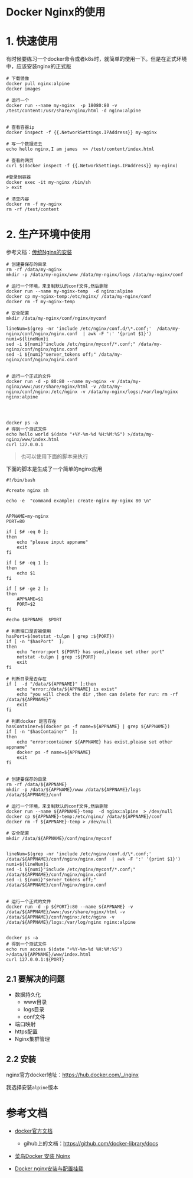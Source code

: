 # Docker Nginx的使用



# 1. 快速使用

有时候要练习一个docker命令或者k8s时，就简单的使用一下。但是在正式环境中，应该安装nginx的正式版

```shell
# 下载镜像
docker pull nginx:alpine
docker images

# 运行一个
docker run --name my-nginx  -p 18080:80 -v /test/content:/usr/share/nginx/html -d nginx:alpine


# 查看容器ip
docker inspect -f {{.NetworkSettings.IPAddress}} my-nginx

# 写一个数据进去
echo hello nginx,I am james  >> /test/content/index.html

# 查看的网页
curl $(docker inspect -f {{.NetworkSettings.IPAddress}} my-nginx)

#登录到容器
docker exec -it my-nginx /bin/sh
> exit

# 清空内容
docker rm -f my-nginx
rm -rf /test/content
```







# 2. 生产环境中使用

参考文档：[传统Ngins的安装](https://github.com/fanhualei/wukong-framework/blob/master/reference/gitlab_apache.md)



```shell
# 创建要保存的目录
rm -rf /data/my-nginx
mkdir -p /data/my-nginx/www /data/my-nginx/logs /data/my-nginx/conf

# 运行一个环境，来复制默认的conf文件,然后删除
docker run --name my-nginx-temp  -d nginx:alpine
docker cp my-nginx-temp:/etc/nginx/ /data/my-nginx/conf
docker rm -f my-nginx-temp

# 安全配置
mkdir /data/my-nginx/conf/nginx/myconf

lineNum=$(grep -nr 'include /etc/nginx/conf.d/\*.conf;'  /data/my-nginx/conf/nginx/nginx.conf  | awk -F ':' '{print $1}')
numi=${lineNum}i
sed -i ${numi}"include /etc/nginx/myconf/*.conf;" /data/my-nginx/conf/nginx/nginx.conf
sed -i ${numi}"server_tokens off;" /data/my-nginx/conf/nginx/nginx.conf


# 运行一个正式的文件
docker run -d -p 80:80 --name my-nginx -v /data/my-nginx/www:/usr/share/nginx/html -v /data/my-nginx/conf/nginx:/etc/nginx -v /data/my-nginx/logs:/var/log/nginx nginx:alpine




docker ps -a
# 得到一个测试文件
echo hello world $(date "+%Y-%m-%d %H:%M:%S") >/data/my-nginx/www/index.html
curl 127.0.0.1
```



> 也可以使用下面的脚本来执行

下面的脚本是生成了一个简单的nginx应用

```shell
#!/bin/bash

#create nginx sh

echo -e  "command example: create-nginx my-nginx 80 \n"
 

APPNAME=my-nginx
PORT=80

if [ $# -eq 0 ];
then
    echo "please input appname"
    exit
fi

if [ $# -eq 1 ];
then
    echo $1
fi

if [ $# -ge 2 ];
then
    APPNAME=$1  
    PORT=$2
fi

#echo $APPNAME  $PORT

# 判断端口是否被使用
hasPort=$(netstat -tulpn | grep :${PORT})
if [ -n "$hasPort"  ];
then
	echo "error:port ${PORT} has used,please set other port"
    netstat -tulpn | grep :${PORT}
    exit
fi

# 判断目录是否存在
if [  -d "/data/${APPNAME}" ];then
	echo "error:/data/${APPNAME} is exist"
	echo "you will check the dir ,then can delete for run: rm -rf /data/${APPNAME}"
	exit
fi

# 判断docker 是否存在
hasContainer=$(docker ps -f name=${APPNAME} | grep ${APPNAME})
if [ -n "$hasContainer"  ];
then
	echo "error:container ${APPNAME} has exist,please set other appname"
    docker ps -f name=${APPNAME}
    exit
fi


# 创建要保存的目录
rm -rf /data/${APPNAME}
mkdir -p /data/${APPNAME}/www /data/${APPNAME}/logs /data/${APPNAME}/conf

# 运行一个环境，来复制默认的conf文件,然后删除
docker run --name ${APPNAME}-temp  -d nginx:alpine  > /dev/null
docker cp ${APPNAME}-temp:/etc/nginx/ /data/${APPNAME}/conf
docker rm -f ${APPNAME}-temp > /dev/null

# 安全配置
mkdir /data/${APPNAME}/conf/nginx/myconf


lineNum=$(grep -nr 'include /etc/nginx/conf.d/\*.conf;'  /data/${APPNAME}/conf/nginx/nginx.conf  | awk -F ':' '{print $1}')
numi=${lineNum}i
sed -i ${numi}"include /etc/nginx/myconf/*.conf;" /data/${APPNAME}/conf/nginx/nginx.conf
sed -i ${numi}"server_tokens off;" /data/${APPNAME}/conf/nginx/nginx.conf


# 运行一个正式的文件
docker run -d -p ${PORT}:80 --name ${APPNAME} -v /data/${APPNAME}/www:/usr/share/nginx/html -v /data/${APPNAME}/conf/nginx:/etc/nginx -v /data/${APPNAME}/logs:/var/log/nginx nginx:alpine


docker ps -a
# 得到一个测试文件
echo run access $(date "+%Y-%m-%d %H:%M:%S") >/data/${APPNAME}/www/index.html
curl 127.0.0.1:${PORT}
```











## 2.1 要解决的问题



* 数据持久化
  * www目录
  * logs目录
  * conf文件
* 端口映射
* https配置
* Nginx集群管理



## 2.2 安装

nginx官方docker地址：https://hub.docker.com/_/nginx

我选择安装`alpine`版本













# 参考文档

* [docker官方文档](https://hub.docker.com/_/nginx)
  * gihub上的文档：https://github.com/docker-library/docs
* [菜鸟Docker 安装 Nginx](https://www.runoob.com/docker/docker-install-nginx.html)

* [Docker nginx安装与配置挂载](https://blog.csdn.net/qq_26641781/article/details/80883192)